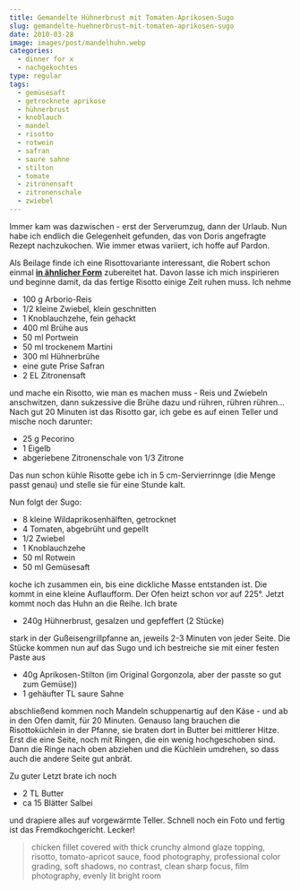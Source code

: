 ```yaml
---
title: Gemandelte Hühnerbrust mit Tomaten-Aprikosen-Sugo
slug: gemandelte-huehnerbrust-mit-tomaten-aprikosen-sugo
date: 2010-03-28
image: images/post/mandelhuhn.webp
categories: 
  - dinner for x
  - nachgekochtes
type: regular
tags: 
  - gemüsesaft
  - getrocknete aprikose
  - hühnerbrust
  - knoblauch
  - mandel
  - risotto
  - rotwein
  - safran
  - saure sahne
  - stilton
  - tomate
  - zitronensaft
  - zitronenschale
  - zwiebel
---
```


Immer kam was dazwischen - erst der Serverumzug, dann der Urlaub. Nun habe ich endlich die Gelegenheit gefunden, das von Doris angefragte Rezept nachzukochen. Wie immer etwas variiert, ich hoffe auf Pardon.

Als Beilage finde ich eine Risottovariante interessant, die Robert schon einmal **[in ähnlicher Form](http://lamiacucina.wordpress.com/2010/01/11/risottokuchlein-mit-gemuse-und-kalbskotelett/)** zubereitet hat. Davon lasse ich mich inspirieren und beginne damit, da das fertige Risotto einige Zeit ruhen muss. Ich nehme

* 100 g Arborio-Reis 
* 1/2 kleine Zwiebel, klein geschnitten 
* 1 Knoblauchzehe, fein gehackt 
* 400 ml Brühe aus 
* 50 ml Portwein
* 50 ml trockenem Martini 
* 300 ml Hühnerbrühe 
* eine gute Prise Safran 
* 2 EL Zitronensaft

und mache ein Risotto, wie man es machen muss - Reis und Zwiebeln anschwitzen, dann sukzessive die Brühe dazu und rühren, rühren rühren... Nach gut 20 Minuten ist das Risotto gar, ich gebe es auf einen Teller und mische noch darunter:

* 25 g Pecorino 
* 1 Eigelb 
* abgeriebene Zitronenschale von 1/3 Zitrone

Das nun schon kühle Risotte gebe ich in 5 cm-Servierrinnge (die Menge passt genau) und stelle sie für eine Stunde kalt.

Nun folgt der Sugo:

* 8 kleine Wildaprikosenhälften, getrocknet 
* 4 Tomaten, abgebrüht und gepellt 
* 1/2 Zwiebel 
* 1 Knoblauchzehe 
* 50 ml Rotwein 
* 50 ml Gemüsesaft

koche ich zusammen ein, bis eine dickliche Masse entstanden ist. Die kommt in eine kleine Auflaufform. Der Ofen heizt schon vor auf 225°. Jetzt kommt noch das Huhn an die Reihe. Ich brate

* 240g Hühnerbrust, gesalzen und gepfeffert (2 Stücke)

stark in der Gußeisengrillpfanne an, jeweils 2-3 Minuten von jeder Seite. Die Stücke kommen nun auf das Sugo und ich bestreiche sie mit einer festen Paste aus

* 40g Aprikosen-Stilton (im Original Gorgonzola, aber der passte so gut zum Gemüse)) 
* 1 gehäufter TL saure Sahne

abschließend kommen noch Mandeln schuppenartig auf den Käse - und ab in den Ofen damit, für 20 Minuten. Genauso lang brauchen die Risottoküchlein in der Pfanne, sie braten dort in Butter bei mittlerer Hitze. Erst die eine Seite, noch mit Ringen, die ein wenig hochgeschoben sind. Dann die Ringe nach oben abziehen und die Küchlein umdrehen, so dass auch die andere Seite gut anbrät.

Zu guter Letzt brate ich noch

* 2 TL Butter 
* ca 15 Blätter Salbei

und drapiere alles auf vorgewärmte Teller. Schnell noch ein Foto und fertig ist das Fremdkochgericht. Lecker!

> chicken fillet covered with thick crunchy almond glaze topping, risotto, tomato-apricot sauce, food photography, professional color grading, soft shadows, no contrast, clean sharp focus, film photography, evenly lit bright room